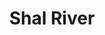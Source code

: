 ---
title: "Shal River"
title_bn: "শাল নদী"
description: "This river has been originated from Poshur river at the boundary line of Rampal and Dapok upazila and flows toward Ichamotii river at Chak-Gona."
---